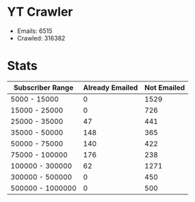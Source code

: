 # YT Crawler
- Emails: 6515
- Crawled: 316382

# Stats
| Subscriber Range  | Already Emailed | Not Emailed |
|-------|-------|-------|
| 5000 - 15000 | 0 | 1529 |
| 15000 - 25000 | 0 | 726 |
| 25000 - 35000 | 47 | 441 |
| 35000 - 50000 | 148 | 365 |
| 50000 - 75000 | 140 | 422 |
| 75000 - 100000 | 176 | 238 |
| 100000 - 300000 | 62 | 1271 |
| 300000 - 500000 | 0 | 450 |
| 500000 - 1000000 | 0 | 500 |
